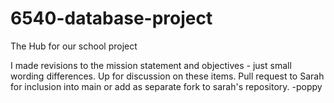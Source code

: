 # 6540-database-project
The Hub for our school project

I made revisions to the mission statement and objectives - just small wording differences. Up for discussion on these items. 
Pull request to Sarah for inclusion into main or add as separate fork to sarah's repository. -poppy
